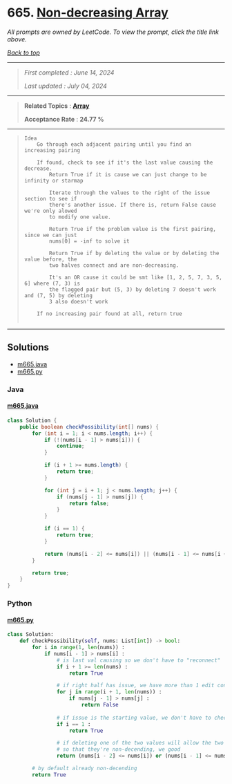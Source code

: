 # 665. [Non-decreasing Array](<https://leetcode.com/problems/non-decreasing-array>)

*All prompts are owned by LeetCode. To view the prompt, click the title link above.*

*[Back to top](<../README.md>)*

------

> *First completed : June 14, 2024*
>
> *Last updated : July 04, 2024*

------

> **Related Topics** : **[Array](<by_topic/Array.md>)**
>
> **Acceptance Rate** : **24.77 %**

------

> ```
> Idea
>     Go through each adjacent pairing until you find an increasing pairing
>     
>     If found, check to see if it's the last value causing the decrease.
>         Return True if it is cause we can just change to be infinity or starmap
>         
>         Iterate through the values to the right of the issue section to see if
>         there's another issue. If there is, return False cause we're only alowed
>         to modify one value.
> 
>         Return True if the problem value is the first pairing, since we can just
>         nums[0] = -inf to solve it
> 
>         Return True if by deleting the value or by deleting the value before, the 
>         two halves connect and are non-decreasing.
> 
>         It's an OR cause it could be smt like [1, 2, 5, 7, 3, 5, 6] where (7, 3) is
>         the flagged pair but (5, 3) by deleting 7 doesn't work and (7, 5) by deleting
>         3 also doesn't work
> 
>     If no increasing pair found at all, return true
>     
> ```

------

## Solutions

- [m665.java](<../my-submissions/m665.java>)
- [m665.py](<../my-submissions/m665.py>)
### Java
#### [m665.java](<../my-submissions/m665.java>)
```Java
class Solution {
    public boolean checkPossibility(int[] nums) {
        for (int i = 1; i < nums.length; i++) {
            if (!(nums[i - 1] > nums[i])) {
                continue;
            }

            if (i + 1 >= nums.length) {
                return true;
            }

            for (int j = i + 1; j < nums.length; j++) {
                if (nums[j - 1] > nums[j]) {
                    return false;
                }
            }

            if (i == 1) {
                return true;
            }

            return (nums[i - 2] <= nums[i]) || (nums[i - 1] <= nums[i + 1]);
        }

        return true;
    }
}
```

### Python
#### [m665.py](<../my-submissions/m665.py>)
```Python
class Solution:
    def checkPossibility(self, nums: List[int]) -> bool:
        for i in range(1, len(nums)) :
            if nums[i - 1] > nums[i] :
                # is last val causing so we don't have to "reconnect"
                if i + 1 >= len(nums) :
                    return True

                # if right half has issue, we have more than 1 edit confirmed
                for j in range(i + 1, len(nums)) :
                    if nums[j - 1] > nums[j] :
                        return False
                
                # if issue is the starting value, we don't have to check the two sides
                if i == 1 :
                    return True

                # if deleting one of the two values will allow the two halves to connect
                # so that they're non-decending, we good
                return (nums[i - 2] <= nums[i]) or (nums[i - 1] <= nums[i + 1])

        # by default already non-decending
        return True
```

